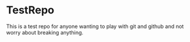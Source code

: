 # TestRepo
This is a test repo for anyone wanting to play with git and github and not worry about breaking anything. 
